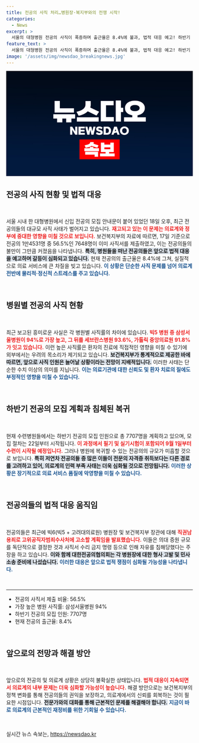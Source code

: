 ```yaml
---
title: 전공의 사직 처리…병원장·복지부와의 전쟁 시작!
categories:
  - News
excerpt: >
  서울의 대형병원 전공의 사직이 폭증하며 출근율은 8.4%에 불과, 법적 대응 예고! 하반기 모집 인원은 7707명으로, 복귀 가능성은 여전히 불확실하다. 믿을 수 없는 실상이 드러난 가운데 전공의들은 고위직을 향해 법적 조치를 취할 예정이다.
feature_text: >
  서울의 대형병원 전공의 사직이 폭증하며 출근율은 8.4%에 불과, 법적 대응 예고! 하반기 모집 인원은 7707명으로, 복귀 가능성은 여전히 불확실하다. 믿을 수 없는 실상이 드러난 가운데 전공의들은 고위직을 향해 법적 조치를 취할 예정이다.
image: '/assets/img/newsdao_breakingnews.jpg'
---
```


<p><img src="/assets/img/newsdao_breakingnews.jpg" alt="cryptoinkorea 속보" /></p>

<h2 data-ke-size="size26">전공의 사직 현황 및 법적 대응</h2>

<p data-ke-size="size16">&nbsp;</p>

<p>서울 시내 한 대형병원에서 신입 전공의 모집 안내문이 붙어 있었던 18일 오후, 최근 전공의들의 대규모 사직 사태가 벌어지고 있습니다. <b><span style="color: #ee2323;">재고되고 있는 이 문제는 의료계와 정부에 중대한 영향을 미칠 것으로 보입니다.</span></b> 보건복지부의 자료에 따르면, 17일 기준으로 전공의 1만4531명 중 56.5%인 7648명이 이미 사직서를 제출하였고, 이는 전공의들의 불만이 그만큼 커졌음을 나타냅니다. <b><span style="background-color: #21538527;">특히, 병원들을 떠난 전공의들은 앞으로 법적 대응을 예고하며 갈등이 심화되고 있습니다.</span></b> 현재 전공의의 출근율은 8.4%에 그쳐, 실질적으로 의료 서비스에 큰 차질을 빚고 있습니다. <b><span style="color: #1a5490;">이 상황은 단순한 사직 문제를 넘어 의료계 전반에 물리적·정신적 스트레스를 주고 있습니다.</span></b></p>

<p data-ke-size="size16">&nbsp;</p>

<h2 data-ke-size="size26">병원별 전공의 사직 현황</h2>

<p data-ke-size="size16">&nbsp;</p>

<p>최근 보고된 흥미로운 사실은 각 병원별 사직률의 차이에 있습니다. <b><span style="color: #ee2323;">빅5 병원 중 삼성서울병원이 94%로 가장 높고, 그 뒤를 세브란스병원 93.6%, 가톨릭 중앙의료원 91.8%가 잇고 있습니다.</span></b> 이런 높은 사직률은 환자의 진료에 직접적인 영향을 미칠 수 있기에 외부에서는 우려의 목소리가 제기되고 있습니다. <b><span style="background-color: #21538527;">보건복지부가 통계적으로 제공한 바에 따르면, 앞으로 사직 인원은 늘어날 상황이라는 전망이 지배적입니다.</span></b> 이러한 사태는 단순한 수치 이상의 의미를 지닙니다. <b><span style="color: #1a5490;">이는 의료기관에 대한 신뢰도 및 환자 치료의 질에도 부정적인 영향을 미칠 수 있습니다.</span></b></p>

<p data-ke-size="size16">&nbsp;</p>

<h2 data-ke-size="size26">하반기 전공의 모집 계획과 침체된 복귀</h2>

<p data-ke-size="size16">&nbsp;</p>

<p>현재 수련병원들에서는 하반기 전공의 모집 인원으로 총 7707명을 계획하고 있으며, 모집 절차는 22일부터 시작됩니다. <b><span style="color: #ee2323;">이 과정에서 필기 및 실기시험이 포함되어 9월 1일부터 수련이 시작될 예정입니다.</span></b> 그러나 병원에 복귀할 수 있는 전공의의 규모가 미흡할 것으로 보입니다. <b><span style="background-color: #21538527;">특히 저연차 전공의들 중 많은 이들이 전문의 자격증 취득보다는 다른 경로를 고려하고 있어, 의료계의 인력 부족 사태는 더욱 심화될 것으로 전망됩니다.</span></b> <b><span style="color: #1a5490;">이러한 상황은 장기적으로 의료 서비스 품질에 악영향을 미칠 수 있습니다.</span></b></p>

<p data-ke-size="size16">&nbsp;</p>

<h2 data-ke-size="size26">전공의들의 법적 대응 움직임</h2>

<p data-ke-size="size16">&nbsp;</p>

<p>전공의들은 최근에 빅6(빅5 + 고려대의료원) 병원장 및 보건복지부 장관에 대해 <b><span style="color: #ee2323;">직권남용죄로 고위공직자범죄수사처에 고소할 계획임을 발표했습니다.</span></b> 이들은 의대 증원 규모를 독단적으로 결정한 것과 사직서 수리 금지 명령 등으로 인해 자유를 침해당했다는 주장을 하고 있습니다. <b><span style="background-color: #21538527;">이와 함께 대한전공의협의회는 각 병원장에 대한 형사 고발 및 민사 소송 준비에 나섰습니다.</span></b> <b><span style="color: #1a5490;">이러한 대응은 앞으로 법적 쟁점이 심화될 가능성을 나타냅니다.</span></b> </p>

<p data-ke-size="size16">&nbsp;</p>

<hr>

<ul>
    <li>전공의 사직서 제출 비율: 56.5%</li>
    <li>가장 높은 병원 사직률: 삼성서울병원 94%</li>
    <li>하반기 전공의 모집 인원: 7707명</li>
    <li>현재 전공의 출근율: 8.4%</li>
</ul>

<p data-ke-size="size16">&nbsp;</p>

<h2 data-ke-size="size26">앞으로의 전망과 해결 방안</h2>

<p data-ke-size="size16">&nbsp;</p>

<p>앞으로의 전공의 및 의료계 상황은 상당히 불확실한 상태입니다. <b><span style="color: #ee2323;">법적 대응이 지속되면서 의료계의 내부 문제는 더욱 심화할 가능성이 높습니다.</span></b> 해결 방안으로는 보건복지부의 정책 변화를 통해 전공의들의 권익을 보장하고, 의료계에서의 신뢰를 회복하는 것이 필요한 시점입니다. <b><span style="background-color: #21538527;">전문가와의 대화를 통해 근본적인 문제를 해결해야 합니다.</span></b> <b><span style="color: #1a5490;">지금이 바로 의료계의 근본적인 재정비를 위한 기회일 수 있습니다.</span></b></p>

<p data-ke-size="size16">&nbsp;</p>
실시간 뉴스 속보는, <a href="https://newsdao.kr" rel="dofollow">https://newsdao.kr</a>



